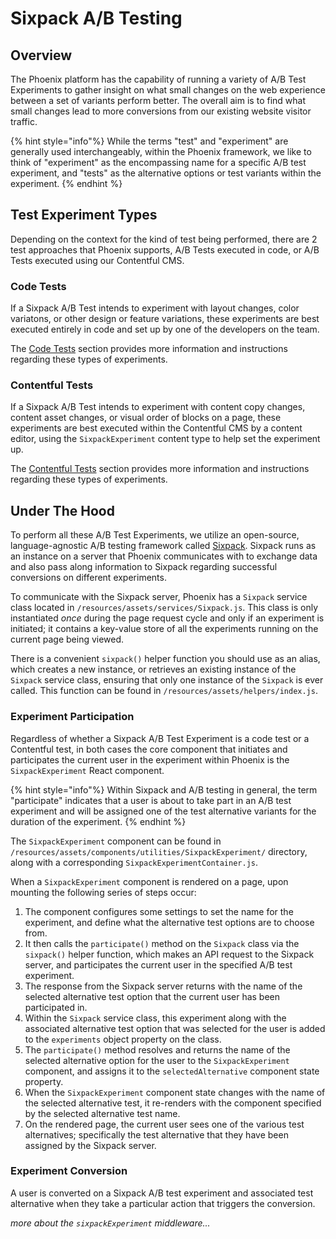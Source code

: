 # Sixpack A/B Testing

## Overview

The Phoenix platform has the capability of running a variety of A/B Test Experiments to gather insight on what small changes on the web experience between a set of variants perform better. The overall aim is to find what small changes lead to more conversions from our existing website visitor traffic.

{% hint style="info"%}
While the terms "test" and "experiment" are generally used interchangeably, within the Phoenix framework, we like to think of "experiment" as the encompassing name for a specific A/B test experiment, and "tests" as the alternative options or test variants within the experiment.
{% endhint %}

## Test Experiment Types

Depending on the context for the kind of test being performed, there are 2 test approaches that Phoenix supports, A/B Tests executed in code, or A/B Tests executed using our Contentful CMS.

### Code Tests

If a Sixpack A/B Test intends to experiment with layout changes, color variatons, or other design or feature variations, these experiments are best executed entirely in code and set up by one of the developers on the team.

The [Code Tests](sixpack-code-tests.md) section provides more information and instructions regarding these types of experiments.

### Contentful Tests

If a Sixpack A/B Test intends to experiment with content copy changes, content asset changes, or visual order of blocks on a page, these experiments are best executed within the Contentful CMS by a content editor, using the `SixpackExperiment` content type to help set the experiment up.

The [Contentful Tests](sixpack-contentful-tests.md) section provides more information and instructions regarding these types of experiments.

## Under The Hood

To perform all these A/B Test Experiments, we utilize an open-source, language-agnostic A/B testing framework called [Sixpack](https://github.com/sixpack/sixpack). Sixpack runs as an instance on a server that Phoenix communicates with to exchange data and also pass along information to Sixpack regarding successful conversions on different experiments.

To communicate with the Sixpack server, Phoenix has a `Sixpack` service class located in `/resources/assets/services/Sixpack.js`. This class is only instantiated _once_ during the page request cycle and only if an experiment is initiated; it contains a key-value store of all the experiments running on the current page being viewed.

There is a convenient `sixpack()` helper function you should use as an alias, which creates a new instance, or retrieves an existing instance of the `Sixpack` service class, ensuring that only one instance of the `Sixpack` is ever called. This function can be found in `/resources/assets/helpers/index.js`.

### Experiment Participation

Regardless of whether a Sixpack A/B Test Experiment is a code test or a Contentful test, in both cases the core component that initiates and participates the current user in the experiment within Phoenix is the `SixpackExperiment` React component.

{% hint style="info"%}
Within Sixpack and A/B testing in general, the term "participate" indicates that a user is about to take part in an A/B test experiment and will be assigned one of the test alternative variants for the duration of the experiment.
{% endhint %}

The `SixpackExperiment` component can be found in `/resources/assets/components/utilities/SixpackExperiment/` directory, along with a corresponding `SixpackExperimentContainer.js`.

When a `SixpackExperiment` component is rendered on a page, upon mounting the following series of steps occur:

1. The component configures some settings to set the name for the experiment, and define what the alternative test options are to choose from.
2. It then calls the `participate()` method on the `Sixpack` class via the `sixpack()` helper function, which makes an API request to the Sixpack server, and participates the current user in the specified A/B test experiment.
3. The response from the Sixpack server returns with the name of the selected alternative test option that the current user has been participated in.
4. Within the `Sixpack` service class, this experiment along with the associated alternative test option that was selected for the user is added to the `experiments` object property on the class.
5. The `participate()` method resolves and returns the name of the selected alternative option for the user to the `SixpackExperiment` component, and assigns it to the `selectedAlternative` component state property.
6. When the `SixpackExperiment` component state changes with the name of the selected alternative test, it re-renders with the component specified by the selected alternative test name.
7. On the rendered page, the current user sees one of the various test alternatives; specifically the test alternative that they have been assigned by the Sixpack server.

### Experiment Conversion

A user is converted on a Sixpack A/B test experiment and associated test alternative when they take a particular action that triggers the conversion.

_more about the `sixpackExperiment` middleware..._
